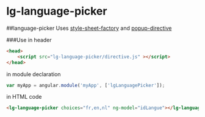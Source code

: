 # lg-language-picker

##language-picker
Uses [style-sheet-factory](https://github.com/bklik/style-sheet-factory) and [popup-directive](https://github.com/bklik/popup-directive)

###Use
in header
```html
<head>
	<script src="lg-language-picker/directive.js" ></script>
</head>
```
in module declaration
```javascript
var myApp = angular.module('myApp', ['lgLanguagePicker']);
```
in HTML code
```html
<lg-language-picker choices="fr,en,nl" ng-model="idLangue"></lg-language-picker>
```
